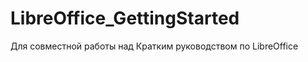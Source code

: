 LibreOffice_GettingStarted
==========================

Для совместной работы над Кратким руководством по LibreOffice
